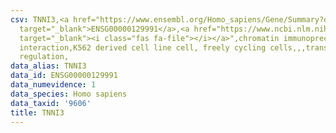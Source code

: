 ```yaml
---
csv: TNNI3,<a href="https://www.ensembl.org/Homo_sapiens/Gene/Summary?db=core;g=ENSG00000129991"
  target="_blank">ENSG00000129991</a>,<a href="https://www.ncbi.nlm.nih.gov/pubmed/23959860"
  target="_blank"><i class="fas fa-file"></i></a>",chromatin immunoprecipitation assay,direct
  interaction,K562 derived cell line cell, freely cycling cells,,,transcriptional
  regulation,
data_alias: TNNI3
data_id: ENSG00000129991
data_numevidence: 1
data_species: Homo sapiens
data_taxid: '9606'
title: TNNI3
---
```

